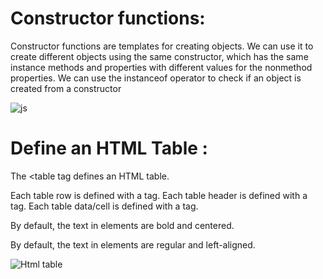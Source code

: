 
# Constructor functions:
  
 Constructor functions are templates for creating objects. We can use it to create different objects using the same constructor, which has the same instance methods and properties with different values for the nonmethod properties.
  We can use the instanceof operator to check if an object is created from a constructor
  
  ![js](https://encrypted-tbn0.gstatic.com/images?q=tbn:ANd9GcQBrwo-Ik9XSwITUf6Pas3shNkrBzQc9q8szQ&usqp=CAU)
  
  # Define an HTML Table : 

 The <table tag defines an HTML table.
  
 Each table row is defined with a <tr> tag. Each table header is defined with a <th> tag. Each table data/cell is defined with a <td> tag.

By default, the text in <th> elements are bold and centered.

By default, the text in <td> elements are regular and left-aligned.
  
  
  ![Html table](https://encrypted-tbn0.gstatic.com/images?q=tbn:ANd9GcQf_P5HXXp7x9XD0XhZcWbHfIHgILmFj7DDbA&usqp=CAU)
  
  
